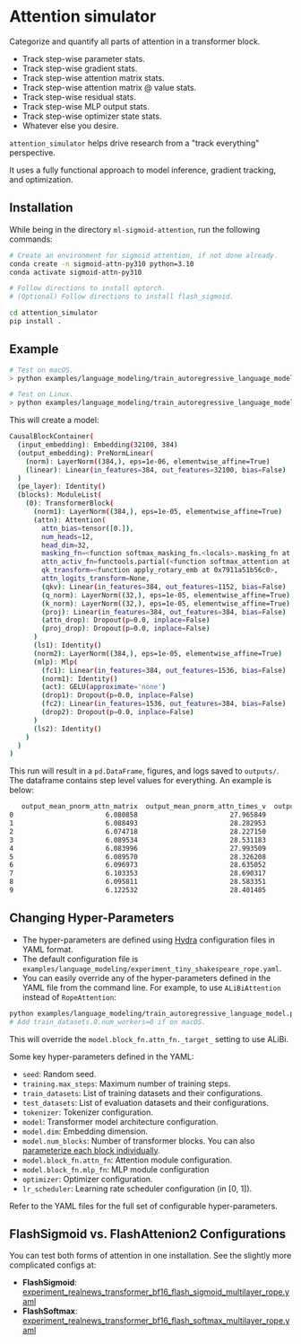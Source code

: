 # Attention simulator

Categorize and quantify all parts of attention in a transformer block.

  - Track step-wise parameter stats.
  - Track step-wise gradient stats.
  - Track step-wise attention matrix stats.
  - Track step-wise attention matrix @ value stats.
  - Track step-wise residual stats.
  - Track step-wise MLP output stats.
  - Track step-wise optimizer state stats.
  - Whatever else you desire.


`attention_simulator` helps drive research from a "track everything" perspective.

It uses a fully functional approach to model inference, gradient tracking, and optimization.

## Installation

While being in the directory `ml-sigmoid-attention`, run the following commands:

```bash
# Create an environment for sigmoid attention, if not done already.
conda create -n sigmoid-attn-py310 python=3.10
conda activate sigmoid-attn-py310

# Follow directions to install optorch.
# (Optional) Follow directions to install flash_sigmoid. 

cd attention_simulator
pip install .

```

## Example

```bash
# Test on macOS. 
> python examples/language_modeling/train_autoregressive_language_model.py train_datasets.0.num_workers=0

# Test on Linux. 
> python examples/language_modeling/train_autoregressive_language_model.py
```

This will create a model:

```bash
CausalBlockContainer(
  (input_embedding): Embedding(32100, 384)
  (output_embedding): PreNormLinear(
    (norm): LayerNorm((384,), eps=1e-06, elementwise_affine=True)
    (linear): Linear(in_features=384, out_features=32100, bias=False)
  )
  (pe_layer): Identity()
  (blocks): ModuleList(
    (0): TransformerBlock(
      (norm1): LayerNorm((384,), eps=1e-05, elementwise_affine=True)
      (attn): Attention(                                                                                                                                                                                                                                attn_temp=tensor([0.]),
        attn_bias=tensor([0.]),
        num_heads=12,
        head_dim=32,
        masking_fn=<function softmax_masking_fn.<locals>.masking_fn at 0x7911a5148820>,
        attn_activ_fn=functools.partial(<function softmax_attention at 0x7911a51b70a0>),
        qk_transform=<function apply_rotary_emb at 0x7911a51b56c0>,
        attn_logits_transform=None,
        (qkv): Linear(in_features=384, out_features=1152, bias=False)
        (q_norm): LayerNorm((32,), eps=1e-05, elementwise_affine=True)
        (k_norm): LayerNorm((32,), eps=1e-05, elementwise_affine=True)
        (proj): Linear(in_features=384, out_features=384, bias=False)
        (attn_drop): Dropout(p=0.0, inplace=False)
        (proj_drop): Dropout(p=0.0, inplace=False)
      )
      (ls1): Identity()
      (norm2): LayerNorm((384,), eps=1e-05, elementwise_affine=True)
      (mlp): Mlp(
        (fc1): Linear(in_features=384, out_features=1536, bias=False)
        (norm1): Identity()
        (act): GELU(approximate='none')
        (drop1): Dropout(p=0.0, inplace=False)
        (fc2): Linear(in_features=1536, out_features=384, bias=False)
        (drop2): Dropout(p=0.0, inplace=False)
      )
      (ls2): Identity()
    )
  )
)
```

This run will result in a `pd.DataFrame`, figures, and logs saved to `outputs/`. The dataframe contains step level values for everything. An example is below:

```bash
   output_mean_pnorm_attn_matrix  output_mean_pnorm_attn_times_v  output_mean_pnorm_attn_output  ...  optimizer_state_min_pnorm_exp_avg_sq_ls2.gamma      loss  step
0                       6.080858                       27.965849                      16.199158  ...                                    0.000000e+00  4.257858     1
1                       6.088493                       28.282953                      16.425102  ...                                    6.599810e-08  4.797568     2
2                       6.074718                       28.227150                      16.403595  ...                                    4.476077e-07  4.331578     3
3                       6.089534                       28.531183                      16.720461  ...                                    2.031736e-06  4.323077     4
4                       6.083996                       27.993509                      16.205957  ...                                    5.433111e-06  4.613260     5
5                       6.089570                       28.326208                      16.584709  ...                                    6.383375e-06  4.767944     6
6                       6.096973                       28.635052                      16.687046  ...                                    8.674428e-06  4.549541     7
7                       6.103353                       28.690317                      16.879353  ...                                    9.642086e-06  4.761167     8
8                       6.095811                       28.583351                      16.706120  ...                                    1.698104e-05  4.643979     9
9                       6.122532                       28.401485                      16.773514  ...                                    2.700629e-05  4.605836    10
```

## Changing Hyper-Parameters

- The hyper-parameters are defined using [Hydra](https://hydra.cc/) configuration files in YAML format.
- The default configuration file is `examples/language_modeling/experiment_tiny_shakespeare_rope.yaml`.
- You can easily override any of the hyper-parameters defined in the YAML file from the command line. For example, to use `ALiBiAttention` instead of `RopeAttention`:

```bash
python examples/language_modeling/train_autoregressive_language_model.py model.block_fn.attn_fn._target_=attention_simulator.layers.attention.ALiBiAttention
# Add train_datasets.0.num_workers=0 if on macOS.
```

This will override the `model.block_fn.attn_fn._target_` setting to use ALiBi.

Some key hyper-parameters defined in the YAML:

  - `seed`: Random seed.
  - `training.max_steps`: Maximum number of training steps.
  - `train_datasets`: List of training datasets and their configurations.
  - `test_datasets`: List of evaluation datasets and their configurations.
  - `tokenizer`: Tokenizer configuration.
  - `model`: Transformer model architecture configuration.
  - `model.dim`: Embedding dimension.
  - `model.num_blocks`: Number of transformer blocks. You can also [parameterize each block individually](examples/language_modeling/configs/experiment_realnews_transformer_bf16_flash_sigmoid_multilayer_rope.yaml).
  - `model.block_fn.attn_fn`: Attention module configuration.
  - `model.block_fn.mlp_fn`: MLP module configuration
  - `optimizer`: Optimizer configuration.
  - `lr_scheduler`: Learning rate scheduler configuration (in [0, 1]).

Refer to the YAML files for the full set of configurable hyper-parameters.

## FlashSigmoid vs. FlashAttenion2 Configurations

You can test both forms of attention in one installation. See the slightly more complicated configs at:

 - **FlashSigmoid**: [experiment_realnews_transformer_bf16_flash_sigmoid_multilayer_rope.yaml](examples/language_modeling/configs/experiment_realnews_transformer_bf16_flash_sigmoid_multilayer_rope.yaml)
 - **FlashSoftmax**: [experiment_realnews_transformer_bf16_flash_softmax_multilayer_rope.yaml](examples/language_modeling/configs/experiment_realnews_transformer_bf16_flash_softmax_multilayer_rope.yaml)
